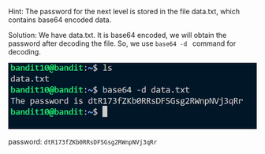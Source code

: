 Hint: The password for the next level is stored in the file data.txt, which contains base64 encoded data.

Solution:
We have data.txt.
It is base64 encoded, we will obtain the password after decoding the file.
So, we use ```base64 -d ``` command for decoding.

![alt text](image.png)

password: ```dtR173fZKb0RRsDFSGsg2RWnpNVj3qRr```